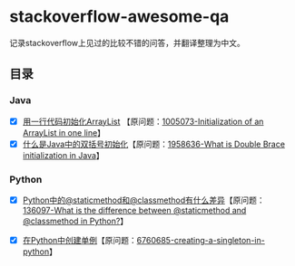 # stackoverflow-awesome-qa

记录stackoverflow上见过的比较不错的问答，并翻译整理为中文。

## 目录

### Java

- [x] [用一行代码初始化ArrayList](Java/Initialization-of-an-ArrayList-in-one-line.md) 【原问题：[1005073-Initialization of an ArrayList in one line](https://stackoverflow.com/questions/1005073/initialization-of-an-arraylist-in-one-line)】
- [x] [什么是Java中的双括号初始化](Java/What-is-Double-Brace-initialization-in-Java.md)【原问题：[1958636-What is Double Brace initialization in Java](https://stackoverflow.com/questions/1958636/what-is-double-brace-initialization-in-java)】

### Python

- [x] [Python中的@staticmethod和@classmethod有什么差异](Python/what-is-the-difference-between-staticmethod-and-classmethod-in-python.md)【原问题：[136097-What is the difference between @staticmethod and @classmethod in Python?](https://stackoverflow.com/questions/136097/what-is-the-difference-between-staticmethod-and-classmethod-in-python)】
- [x] [在Python中创建单例](Python/creating-a-singleton-in-python.md)【原问题：[6760685-creating-a-singleton-in-python](https://stackoverflow.com/questions/6760685/creating-a-singleton-in-python)】

